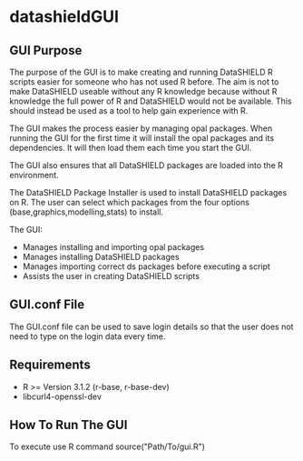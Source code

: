datashieldGUI
=============

GUI Purpose
-----------

The purpose of the GUI is to make creating and running DataSHIELD R scripts easier for someone who has not used R before.
The aim is not to make DataSHIELD useable without any R knowledge because without R knowledge the full power of R and DataSHIELD would not be available.
This should instead be used as a tool to help gain experience with R.

The GUI makes the process easier by managing opal packages. When running the GUI for the first time it will install the opal packages and its dependencies.
It will then load them each time you start the GUI.

The GUI also ensures that all DataSHIELD packages are loaded into the R environment.

The DataSHIELD Package Installer is used to install DataSHIELD packages on R. The user can select which packages from the four options (base,graphics,modelling,stats) to install.

The GUI:

- Manages installing and importing opal packages
- Manages installing DataSHIELD packages
- Manages importing correct ds packages before executing a script
- Assists the user in creating DataSHIELD scripts

GUI.conf File
-------------

The GUI.conf file can be used to save login details so that the user does not need to type on the login data every time.



Requirements
------------

- R >= Version 3.1.2 (r-base, r-base-dev)
- libcurl4-openssl-dev

How To Run The GUI
------------------

To execute use R command source("Path/To/gui.R")
